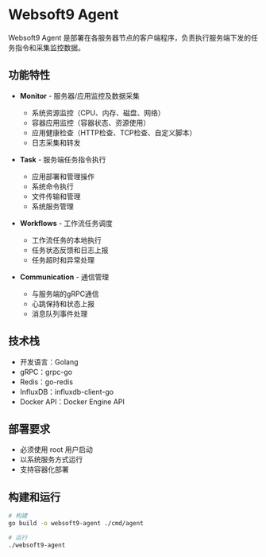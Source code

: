 # Websoft9 Agent

Websoft9 Agent 是部署在各服务器节点的客户端程序，负责执行服务端下发的任务指令和采集监控数据。

## 功能特性

- **Monitor** - 服务器/应用监控及数据采集
  - 系统资源监控（CPU、内存、磁盘、网络）
  - 容器应用监控（容器状态、资源使用）
  - 应用健康检查（HTTP检查、TCP检查、自定义脚本）
  - 日志采集和转发

- **Task** - 服务端任务指令执行
  - 应用部署和管理操作
  - 系统命令执行
  - 文件传输和管理
  - 系统服务管理

- **Workflows** - 工作流任务调度
  - 工作流任务的本地执行
  - 任务状态反馈和日志上报
  - 任务超时和异常处理

- **Communication** - 通信管理
  - 与服务端的gRPC通信
  - 心跳保持和状态上报
  - 消息队列事件处理

## 技术栈

- 开发语言：Golang
- gRPC：grpc-go
- Redis：go-redis
- InfluxDB：influxdb-client-go
- Docker API：Docker Engine API

## 部署要求

- 必须使用 root 用户启动
- 以系统服务方式运行
- 支持容器化部署

## 构建和运行

```bash
# 构建
go build -o websoft9-agent ./cmd/agent

# 运行
./websoft9-agent
```
